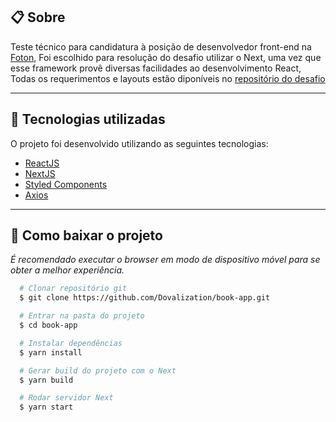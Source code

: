 

## 📋 Sobre

Teste técnico para candidatura à posição de desenvolvedor front-end na [Foton](https://fotontech.io/),
Foi escolhido para resolução do desafio utilizar o Next, uma vez que esse framework provê diversas facilidades ao desenvolvimento React,
Todas os requerimentos e layouts estão diponíveis no [repositório do desafio](https://github.com/FotonTech/desafio-frontend)


---

## 🧰 Tecnologias utilizadas
O projeto foi desenvolvido utilizando as seguintes tecnologias:

- [ReactJS](https://reactjs.org/)
- [NextJS](https://nextjs.org/)
- [Styled Components](https://styled-components.com/)
- [Axios](https://github.com/axios/axios)

---

## 📁 Como baixar o projeto

*É recomendado executar o browser em modo de dispositivo móvel para se obter a melhor experiência.*


```bash
  # Clonar repositório git
  $ git clone https://github.com/Dovalization/book-app.git

  # Entrar na pasta do projeto
  $ cd book-app

  # Instalar dependências
  $ yarn install

  # Gerar build do projeto com o Next
  $ yarn build

  # Rodar servidor Next
  $ yarn start
```

